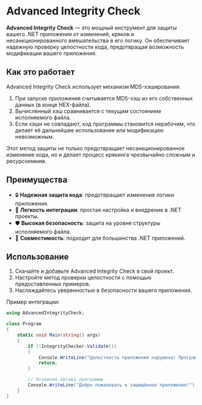 # Advanced Integrity Check

**Advanced Integrity Check** — это мощный инструмент для защиты вашего .NET приложения от изменений, кряков и несанкционированного вмешательства в его логику. Он обеспечивает надежную проверку целостности кода, предотвращая возможность модификации вашего приложения.

## Как это работает

Advanced Integrity Check использует механизм MD5-хэширования:
1. При запуске приложения считывается MD5-хэш из его собственных данных (в конце HEX-файла).
2. Вычисленный хэш сравнивается с текущим состоянием исполняемого файла.
3. Если хэши не совпадают, код программы становится нерабочим, что делает её дальнейшее использование или модификацию невозможным.

Этот метод защиты не только предотвращает несанкционированное изменение кода, но и делает процесс крякинга чрезвычайно сложным и ресурсоемким.

## Преимущества

- 🔒 **Надежная защита кода**: предотвращает изменение логики приложения.
- 🚀 **Легкость интеграции**: простая настройка и внедрение в .NET проекты.
- 🛡️ **Высокая безопасность**: защита на уровне структуры исполняемого файла.
- 🧩 **Совместимость**: подходит для большинства .NET приложений.

## Использование

1. Скачайте и добавьте Advanced Integrity Check в свой проект.
2. Настройте метод проверки целостности с помощью предоставленных примеров.
3. Наслаждайтесь уверенностью в безопасности вашего приложения.

Пример интеграции:

```csharp
using AdvancedIntegrityCheck;

class Program
{
    static void Main(string[] args)
    {
        if (!IntegrityChecker.Validate())
        {
            Console.WriteLine("Целостность приложения нарушена! Программа завершит работу.");
            return;
        }

        // Основная логика программы
        Console.WriteLine("Добро пожаловать в защищённое приложение!");
    }
}
